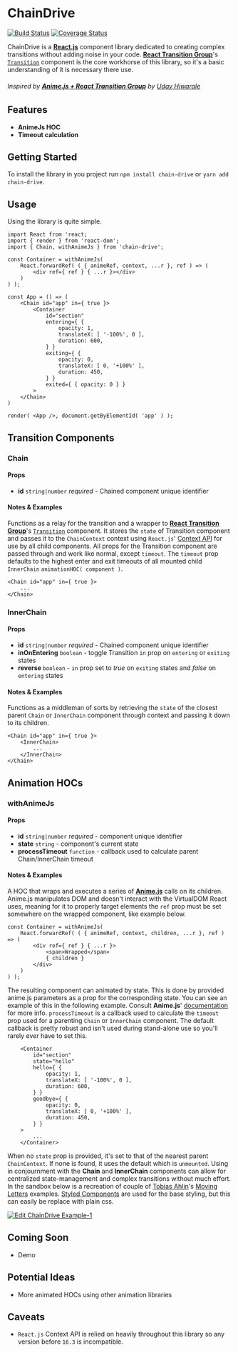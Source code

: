 # ChainDrive
[![Build Status](https://travis-ci.org/kidunot89/chain-drive.svg?branch=develop)](https://travis-ci.org/kidunot89/chain-drive)
[![Coverage Status](https://coveralls.io/repos/github/kidunot89/chain-drive/badge.svg?branch=develop)](https://coveralls.io/github/kidunot89/chain-drive?branch=develop)

ChainDrive is a **[React.js](https://reactjs.org)** component library dedicated to creating complex transitions without adding noise in your code. **[React Transition Group](https://github.com/reactjs/react-transition-group)**'s [`Transition`](https://reactcommunity.org/react-transition-group/transition) component is the core workhorse of this library, so it's a basic understanding of it is necessary there use.
###### *Inspired by* **[Anime.js + React Transition Group](https://itnext.io/anime-js-react-transition-group-5f6d0055a3a0)** by *[Uday Hiwarale](https://github.com/thatisuday)*

## Features
- **AnimeJs HOC**
- **Timeout calculation** 

## Getting Started
To install the library in you project run `npm install chain-drive` or `yarn add chain-drive`. 

## Usage
Using the library is quite simple.
```
import React from 'react;
import { render } from 'react-dom';
import { Chain, withAnimeJs } from 'chain-drive';

const Container = withAnimeJs( 
    React.forwardRef( ( { animeRef, context, ...r }, ref ) => (
        <div ref={ ref } { ...r }></div>
    )
) );

const App = () => (
    <Chain id="app" in={ true }>
        <Container
            id="section"
            entering={ {
                opacity: 1,
                translateX: [ '-100%', 0 ],
                duration: 600,
            } }
            exiting={ {
                opacity: 0,
                translateX: [ 0, '+100%' ],
                duration: 450,
            } }
            exited={ { opacity: 0 } }
        >
    </Chain>
)

render( <App />, document.getByElementId( 'app' ) );
```

## Transition Components
### Chain
#### Props
- **id** `string|number` *required* - Chained component unique identifier
#### Notes & Examples
Functions as a relay for the transition and a wrapper to **[React Transition Group](https://github.com/reactjs/react-transition-group)**'s [`Transition`]() component. It stores the `state` of Transition component and passes it to the `ChainContext` context using `React.js`' [Context API](https://reactjs.org/docs/context.html) for use by all child components. All props for the Transition component are passed through and work like normal, except `timeout`. The `timeout` prop defaults to the highest enter and exit timeouts of all mounted child `InnerChain` `animationHOC( component )`.

```
<Chain id="app" in={ true }>
    ...
</Chain>
```

### InnerChain
#### Props
- **id** `string|number` *required* - Chained component unique identifier
- **inOnEntering** `boolean` - toggle Transition `in` prop on `entering` or `exiting` states
- **reverse** `boolean` - `in` prop set to *true* on `exiting` states and *false* on `entering` states
#### Notes & Examples
Functions as a middleman of sorts by retrieving the `state` of the closest parent `Chain` or `InnerChain` component through context and passing it down to its children.
```
<Chain id="app" in={ true }>
    <InnerChain>
        ...
    </InnerChain>
</Chain>
```

## Animation HOCs
### withAnimeJs
#### Props
- **id** `string|number` *required* - component unique identifier
- **state** `string` - component's current state
- **processTimeout** `function` - callback used to calculate parent Chain/InnerChain timeout
#### Notes & Examples
A HOC that wraps and executes a series of **[Anime.js](http://animejs.com)** calls on its children. Anime.js manipulates DOM and doesn't interact with the VirtualDOM React uses, meaning for it to properly target elements the `ref` prop must be set somewhere on the wrapped component, like example below.
```
const Container = withAnimeJs( 
    React.forwardRef( ( { animeRef, context, children, ...r }, ref ) => (
        <div ref={ ref } { ...r }>
            <span>Wrapped</span>
            { children }
        </div>
    )
) );
```
The resulting component can animated by state. This is done by provided anime.js parameters as a prop for the corresponding state. You can see an example of this in the following example. Consult **Anime.js**' [documentation](http://animejs.com/documentation/) for more info. `processTimeout` is a callback used to calculate the `timeout` prop used for a parenting `Chain` or `InnerChain` component. The default callback is pretty robust and isn't used during stand-alone use so you'll rarely ever have to set this.
```
    <Container
        id="section"
        state="hello"
        hello={ {
            opacity: 1,
            translateX: [ '-100%', 0 ],
            duration: 600,
        } }
        goodbye={ {
            opacity: 0,
            translateX: [ 0, '+100%' ],
            duration: 450,
        } }
    >
        ...
    </Container>
```
When no `state` prop is provided, it's set to that of the nearest parent `ChainContext`. If none is found, it uses the default which is `unmounted`. Using in conjournment with the **Chain** and **InnerChain** components can allow for centralized state-management and complex transitions without much effort. 
In the sandbox below is a recreation of couple of [Tobias Ahlin](http://tobiasahlin.com)'s [Moving Letters](http://tobiasahlin.com/moving-letters/#) examples. [Styled Components](https://www.styled-components.com/) are used for the base styling, but this can easily be replace with plain css.

[![Edit ChainDrive Example-1](https://codesandbox.io/static/img/play-codesandbox.svg)](https://codesandbox.io/s/00rv90712v)

## Coming Soon
- Demo

## Potential Ideas
- More animated HOCs using other animation libraries

## Caveats
- `React.js` Context API is relied on heavily throughout this library so any version before `16.3` is incompatible. 
